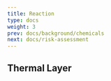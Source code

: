 ```yaml
---
title: Reaction 
type: docs
weight: 3
prev: docs/background/chemicals
next: docs/risk-assessment
---
```


## Thermal Layer